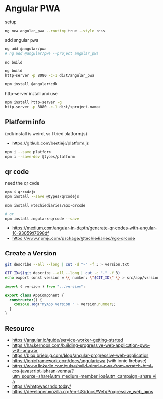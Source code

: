 # Angular PWA

setup

```bash
ng new angular_pwa --routing true --style scss
```

add angular pwa

```bash
ng add @angular/pwa
# ng add @angular/pwa --project angular_pwa
```

```bash
ng build
```

```bash
ng build
http-server -p 8080 -c-1 dist/angular_pwa
```

```bash
npm install @angular/cdk
```

http-server install and use

```bash
npm install http-server -g
http-server -p 8080 -c-1 dist/<project-name>
```

## Platform info

(cdk install is weird, so I tried platform.js)

- https://github.com/bestiejs/platform.js

```bash
npm i --save platform
npm i --save-dev @types/platform
```

## qr code

need the qr code

```bash
npm i qrcodejs
npm install --save @types/qrcodejs
```

```bash
npm install @techiediaries/ngx-qrcode

# or
npm install angularx-qrcode --save
```

- https://medium.com/angular-in-depth/generate-qr-codes-with-angular-10-9305997698df
- https://www.npmjs.com/package/@techiediaries/ngx-qrcode

## Create a Version

```bash
git describe --all --long | cut -d "-" -f 3 > version.txt
```

```bash
GIT_ID=$(git describe --all --long | cut -d "-" -f 3)
echo export const version = \{ number: \"$GIT_ID\" \} > src/app/version.ts
```

```ts
import { version } from "../version";

export class AppComponent {
  constructor() {
    console.log("MyApp version " + version.number);
  }
}
```

## Resource

- https://angular.io/guide/service-worker-getting-started
- https://hackernoon.com/building-progressive-web-application-pwa-with-angular
- https://blog.briebug.com/blog/angular-progressive-web-application
- https://ionicframework.com/docs/angular/pwa (with ionic firebase)
- https://www.linkedin.com/pulse/build-simple-pwa-from-scratch-html-css-javascript-ishaan-verma/?utm_source=share&utm_medium=member_ios&utm_campaign=share_via
- https://whatpwacando.today/
- https://developer.mozilla.org/en-US/docs/Web/Progressive_web_apps
